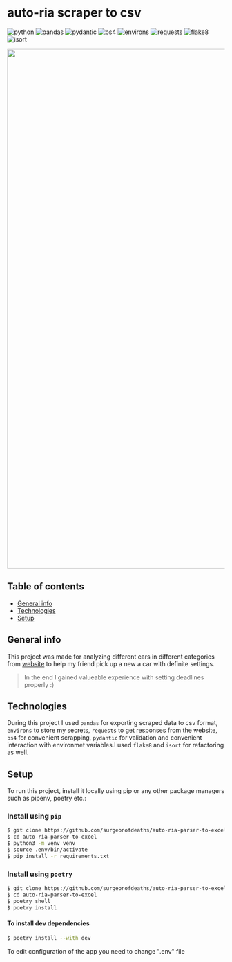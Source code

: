 # auto-ria scraper to csv
![python](https://img.shields.io/badge/python-3.7~3.11-blue?style=flat-square)
![pandas](https://img.shields.io/badge/pandas-1.5.3%20-orange?style=flat-square)
![pydantic](https://img.shields.io/badge/pydantic-^1.10.7%20-orange?style=flat-square)
![bs4](https://img.shields.io/badge/bs4-4.11.2%20-orange?style=flat-square)
![environs](https://img.shields.io/badge/environs-9.5.0%20-orange?style=flat-square)
![requests](https://img.shields.io/badge/requests-2.28.2%20-orange?style=flat-square)
![flake8](https://img.shields.io/badge/flake8-6.0.0%20-yellow?style=flat-square)
![isort](https://img.shields.io/badge/isort-^5.12.0%20-yellow?style=flat-square)


<img width="1200" src="https://user-images.githubusercontent.com/106741554/236930320-957f8b9d-b975-4a58-acb2-3ae5062e39f1.gif"></img>

## Table of contents
* [General info](#general-info)
* [Technologies](#technologies)
* [Setup](#setup)

## General info
This project was made for analyzing different cars in different categories from [website](https://auto.ria.com/)
to help my friend pick up a new a car with definite settings. <br> 
> In the end I gained valueable experience with setting deadlines properly :)

## Technologies
During this project I used `pandas` for exporting scraped data to csv format, `environs` to store my secrets, `requests` to get responses from the website, `bs4` for convenient scrapping, `pydantic` for validation and convenient interaction with environmet variables.I used `flake8` and `isort` for refactoring as well.

## Setup
To run this project, install it locally using pip or any other package managers such as pipenv, poetry etc.:

### Install using `pip`
```bash
$ git clone https://github.com/surgeonofdeaths/auto-ria-parser-to-excel.git
$ cd auto-ria-parser-to-excel
$ python3 -m venv venv
$ source .env/bin/activate
$ pip install -r requirements.txt
```
### Install using `poetry`
```bash
$ git clone https://github.com/surgeonofdeaths/auto-ria-parser-to-excel.git
$ cd auto-ria-parser-to-excel
$ poetry shell
$ poetry install
```
#### To install dev dependencies 
```bash
$ poetry install --with dev
```
To edit configuration of the app you need to change ".env" file
